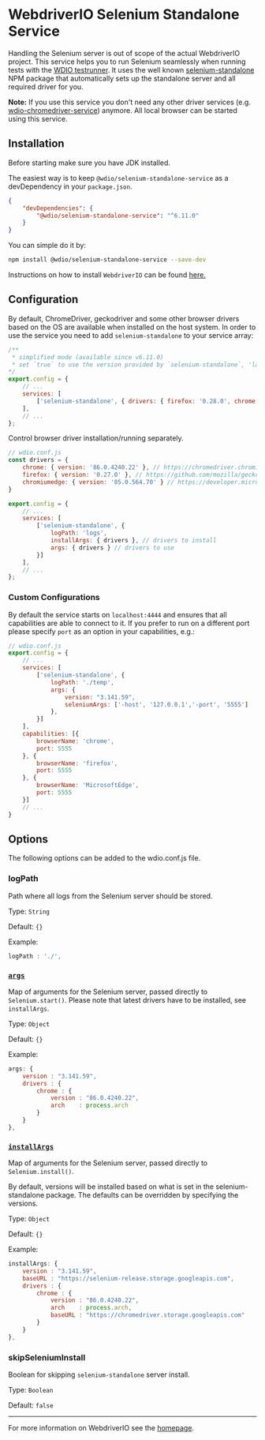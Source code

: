 WebdriverIO Selenium Standalone Service
=======================================

Handling the Selenium server is out of scope of the actual WebdriverIO project. This service helps you to run Selenium seamlessly when running tests with the [WDIO testrunner](https://webdriver.io/guide/testrunner/gettingstarted.html). It uses the well known [selenium-standalone](https://www.npmjs.com/package/selenium-standalone) NPM package that automatically sets up the standalone server and all required driver for you.

__Note:__ If you use this service you don't need any other driver services (e.g. [wdio-chromedriver-service](https://www.npmjs.com/package/wdio-chromedriver-service)) anymore. All local browser can be started using this service.

## Installation

Before starting make sure you have JDK installed.

The easiest way is to keep `@wdio/selenium-standalone-service` as a devDependency in your `package.json`.

```json
{
    "devDependencies": {
        "@wdio/selenium-standalone-service": "^6.11.0"
    }
}
```

You can simple do it by:

```bash
npm install @wdio/selenium-standalone-service --save-dev
```

Instructions on how to install `WebdriverIO` can be found [here.](https://webdriver.io/docs/gettingstarted.html)

## Configuration

By default, ChromeDriver, geckodriver and some other browser drivers based on the OS are available when installed on the host system. In order to use the service you need to add `selenium-standalone` to your service array:

```js
/**
 * simplified mode (available since v6.11.0)
 * set `true` to use the version provided by `selenium-standalone`, 'latest' by default
*/
export.config = {
    // ...
    services: [
        ['selenium-standalone', { drivers: { firefox: '0.28.0', chrome: true, chromiumedge: 'latest' } }]
    ],
    // ...
};
```

Control browser driver installation/running separately.
```js
// wdio.conf.js
const drivers = {
    chrome: { version: '86.0.4240.22' }, // https://chromedriver.chromium.org/
    firefox: { version: '0.27.0' }, // https://github.com/mozilla/geckodriver/releases
    chromiumedge: { version: '85.0.564.70' } // https://developer.microsoft.com/en-us/microsoft-edge/tools/webdriver/
}

export.config = {
    // ...
    services: [
        ['selenium-standalone', {
            logPath: 'logs',
            installArgs: { drivers }, // drivers to install
            args: { drivers } // drivers to use
        }]
    ],
    // ...
};
```

### Custom Configurations

By default the service starts on `localhost:4444` and ensures that all capabilities are able to connect to it. If you prefer to run on a different port please specify `port` as an option in your capabilities, e.g.:

```js
// wdio.conf.js
export.config = {
    // ...
    services: [
        ['selenium-standalone', {
            logPath: './temp',
            args: {
                version: "3.141.59",
                seleniumArgs: ['-host', '127.0.0.1','-port', '5555']
            },
        }]
    ],
    capabilities: [{
        browserName: 'chrome',
        port: 5555
    }, {
        browserName: 'firefox',
        port: 5555
    }, {
        browserName: 'MicrosoftEdge',
        port: 5555
    }]
    // ...
}
```

## Options

The following options can be added to the wdio.conf.js file.

### logPath
Path where all logs from the Selenium server should be stored.

Type: `String`

Default: `{}`

Example:
```js
logPath : './',
```

### [`args`](https://www.npmjs.com/package/selenium-standalone#seleniumstartopts-cb)
Map of arguments for the Selenium server, passed directly to `Selenium.start()`.
Please note that latest drivers have to be installed, see `installArgs`.

Type: `Object`

Default: `{}`

Example:
```js
args: {
    version : "3.141.59",
    drivers : {
        chrome : {
            version : "86.0.4240.22",
            arch    : process.arch
        }
    }
},
```

### [`installArgs`](https://www.npmjs.com/package/selenium-standalone#seleniuminstallopts-cb)
Map of arguments for the Selenium server, passed directly to `Selenium.install()`.

By default, versions will be installed based on what is set in the selenium-standalone package. The defaults can be overridden by specifying the versions.

Type: `Object`

Default: `{}`

Example:
```js
installArgs: {
    version : "3.141.59",
    baseURL : "https://selenium-release.storage.googleapis.com",
    drivers : {
        chrome : {
            version : "86.0.4240.22",
            arch    : process.arch,
            baseURL : "https://chromedriver.storage.googleapis.com"
        }
    }
},
```

### skipSeleniumInstall
Boolean for skipping `selenium-standalone` server install.

Type: `Boolean`

Default: `false`

----

For more information on WebdriverIO see the [homepage](https://webdriver.io).
